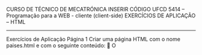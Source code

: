 CURSO DE TÉCNICO DE MECATRÓNICA
INSERIR CÓDIGO UFCD 5414 – Programação para a WEB - cliente (client-side)
EXERCÍCIOS DE APLICAÇÃO – HTML
________________________________________________________________________________________________________________
Exercícios de Aplicação Página 1
Criar uma página HTML com o nome paises.html e com o seguinte conteúdo:
 O <title> deve ser "Países do Mundo"
 A página deve ter como título principal "Países do mundo";
 No topo, aparece um menu com uma lista de 3 países à vossa escolha - cada opção deste menu permite
saltar para a secção do respetivo país nesta página (paises.html);
 Criar uma secção nesta página (paises.html) para cada país. Estas secções têm uma linha separadora entre
si
 Cada secção é constituída por um título (que é o nome do país), uma bandeira (imagem), texto (1 a 2
parágrafos) com informação genérica sobre o país, e por um link "Voltar ao menu", que permite voltar ao
menu no topo da página;
 Cada bandeira tem associado um link que permite aceder a uma página própria de cada país. Por exemplo,
para Espanha temos um link para a página espanha.html.
Criar uma página para cada país (ex: espanha.html) com o seguinte conteúdo:
 O <title> de cada página deve ser o nome do respetivo país;
 Título (que é o nome do país);
 Bandeira (imagem);
 Informação genérica (1 a 2 parágrafos) sobre o país;
 Secção com o título "História" que contém um resumo da história do país;
 Algumas fotografias do país ou das cidades com legenda;
 Tabela com as principais cidades desse país e a respetiva população (e com o título "Principais cidades" - a
terceira coluna será do tipo "Ver mais" que permite aceder à página da cidade na Wikipedia, abrindo num
novo separador;
 Link, no final da página que permite voltar à página principal "saltando" para a secção relativa ao país em
causa, na página paises.html;
Página contactos.html, acessível a partir de um link criado na parte de baixo da página principal (paises.html).
Esta página deverá ter um título "Contacte-nos" e um formulário com os seguintes campos:
 Nome
 Empresa
 E-mail
 Telefone
 O que procura - valores possíveis "Vendas", "Suporte", "Atendimento Geral"
 "Quero ser contactado" que tem dois valores: "por telefone" e "por-email"
 Mensagem
EXERCÍCIOS DE APLICAÇÃO
CURSO DE TÉCNICO DE MECATRÓNICA
EXERCÍCIOS DE APLICAÇÃO
________________________________________________________________________________________________________________
Página 2
 Confirmação de "Autorizo a Países do Mundo a guardar os meus dados pessoais com o intuito de responder
ao meu pedido de contato".
 Botão "Enviar mensagem"
Restrições:
 Os campos Nome e e-mail são de preenchimento obrigatório;
 Quando a página é aberta no browser, o cursor deve ser colocado automaticamente no campo Nome;
Link, no final da página que permite voltar à página principal, paises.html.
Resumindo…têm de ser criadas 5 páginas:
 1 página principal com 3 secções, cada uma das quais com alguma informação sobre o país. As bandeiras
permitem aceder à página específica de cada país
 3 páginas "secundárias" cada uma das quais com informação e imagens mais abrangentes sobre cada país
 1 página de contactos
Todas as imagens devem ter um atributo de acessibilidade com a respetiva descrição. Quando se passa com
o rato por cima das imagens também deve aparecer, como tooltip, esta descrição.
Podem utilizar a Wikipedia para obter o texto e as imagens.

_________________________________________________________________________________________________________